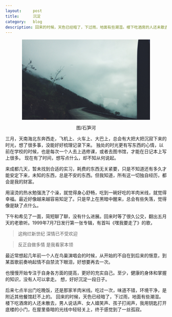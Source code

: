 ```yaml
---
layout:     post
title:      沉淀
category:   blog
description: 回来的时候，天色已经暗了，下过雨，地面有些潮湿。楼下吃酒席的人还未散去，男人说话声、女人嬉笑声、孩子打闹声，我用钥匙打开底楼的小门...
---
```


<div  align="center">  
<img src="../../images/ct/cd.jpg" width = "400" height = "250" alt="石笋河" align=center />
<p>图/石笋河</p>
</div>

三月，天南海北东奔西走，飞机上、火车上、大巴上，总会有大把大把沉寂下来的时光，想了很多事，没能好好梳理记录下来。
独处的时光更有写东西的心情，以前在学校的时候，也是每次一个人去上选修课，或者去图书馆，才能在日记本上写上很多。
现在有了时间，想写点什么，却不知从何说起。

来成都几天，暂未找到合适的实习，耗费的东西无关紧要，只是不知道还有多久才能安定下来，未知的东西，总是不安的东西。但我知道，所有这一切独自经历，都会是我的财富。

用滚烫的热水勉强洗了个澡，就觉得身心舒畅，吃到一碗好吃的羊肉米线，就觉得幸福。最近好像越来越容易知足了。只是早上在黑暗中醒来，总会有些失落，觉得像是缺了点什么。

下午和希见了一面，简短聊了聊，没有什么进展。回来时等了很久公交，翻出五月天的老歌听。1999年7月7日发行第一张专辑，有首叫《嘿我要走了》的歌，
>这绚烂新世纪 深情已不受欢迎

>反正自做多情 是我看家本领

最近常想起几年前一个人在鸟巢演唱会的时候，从开始的不自在到后来的惬意，到某首歌前奏响起情不自禁流下眼泪，好想要再去一次。

也慢慢开始专注于自身各方面的提高，更好的充实自己。至少，健康的身体和掌握的知识，没有人可以拿走。
想，好好沉淀一段日子。

后来七点半出门吃晚饭，还是那家羊肉米线。吃过一次，味道不错，环境干净，是附近其他餐馆赶不上的。
回来的时候，天色已经暗了，下过雨，地面有些潮湿。楼下吃酒席的人还未散去，男人说话声、女人嬉笑声、孩子打闹声，我用钥匙打开底楼的小门，在屋里昏暗的光线中轻轻关上，终于感觉到了一丝孤寂。